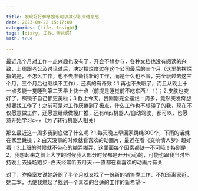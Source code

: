 ```yaml
---

title: 发现好好休息娱乐可以减少职业倦怠感
date: 2023-09-22 15:17:00
categories: [Life, Insight]
tags: [diary, 工作，倦怠感]
math: true

---
```



最近几个月对工作一点兴趣也没有了，开会不想参与，各种文档也没有阅读的兴致，上周跟老公及讨论过后，决定摆烂度过在这个公司最后的三个月（这里的摆烂指的是，不怎么工作，也不去准备找新的工作，而是什么也不管，完全玩过去这三个月，三个月后也继续不工作），还真的有奇效：1.再也不失眠了，而且从晚上十一点多能一觉睡到第二天早上快十点（前提是睡觉前不吃东西！！）；2.皮肤也变好了，照镜子自己都更美啦；3.截止今天，我刚刚完全摆烂一周多，竟然突发奇想想要找工作了！之前可是对工作厌倦到了极点，什么工作也不想碰了的我，现在不仅愿意做工作，还愿意继续做搜广推，还有nlp/机器人/自动驾驶，都可以，也愿意开始学习c++（为了转行机器人相关）

那么最近这一周多我到底做了什么呢？1.每天晚上早回家跳绳300个，下雨的话就在家里跳操；2.白天没事的时候就看喜欢的动画片，最近在看《交响情人梦》超好看！3.上班的时候就不带心的糊弄糊弄，这里面每个因素都缺一不可哦！特别是2，我想起来之前上大学的时候我大部分时候都是开开心心的，可能也跟我当时坚持晚上去操场跑步+白天经常听五月天+一直都在看喜欢的动画片有关

对了，昨晚室友说她辞职了半个月就又找了一份新的销售类工作，不加班离家近，她二本，也使我燃起了找到一个喜欢的合适的工作的新希望～